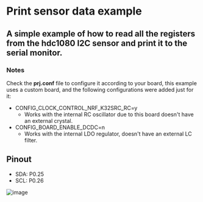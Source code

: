 # Print sensor data example
A simple example of how to read all the registers from the hdc1080 I2C sensor and print it to the serial monitor.
---
### Notes
Check the **prj.conf** file to configure it according to your board, this example uses a custom board, and the following configurations were added just for it:
- CONFIG_CLOCK_CONTROL_NRF_K32SRC_RC=y
  - Works with the internal RC oscillator due to this board doesn't have an external crystal. 
- CONFIG_BOARD_ENABLE_DCDC=n
    - Works with the internal LDO regulator, doesn't have an external LC filter.
 
## Pinout

- SDA: P0.25
- SCL: P0.26

![image](https://github.com/Fernand0177/hdc1080_nRF_Connect_SDK/assets/68255428/24f3a1cc-4ae5-45dc-9848-d10fe1f2ed33)

